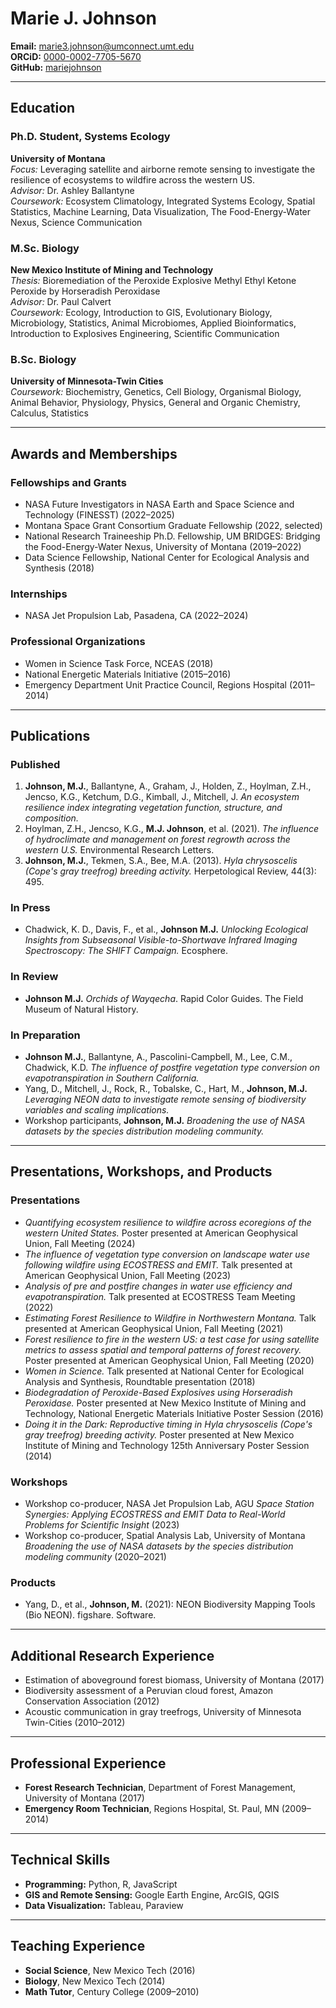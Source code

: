 # Marie J. Johnson

**Email:** [marie3.johnson@umconnect.umt.edu](mailto:marie3.johnson@umconnect.umt.edu)  
**ORCiD:** [0000-0002-7705-5670](https://orcid.org/0000-0002-7705-5670)  
**GitHub:** [mariejohnson](https://github.com/mariejohnson)

---

## Education

### Ph.D. Student, Systems Ecology  
**University of Montana**  
*Focus:* Leveraging satellite and airborne remote sensing to investigate the resilience of ecosystems to wildfire across the western US.  
*Advisor:* Dr. Ashley Ballantyne  
*Coursework:* Ecosystem Climatology, Integrated Systems Ecology, Spatial Statistics, Machine Learning, Data Visualization, The Food-Energy-Water Nexus, Science Communication  

### M.Sc. Biology  
**New Mexico Institute of Mining and Technology**  
*Thesis:* Bioremediation of the Peroxide Explosive Methyl Ethyl Ketone Peroxide by Horseradish Peroxidase  
*Advisor:* Dr. Paul Calvert  
*Coursework:* Ecology, Introduction to GIS, Evolutionary Biology, Microbiology, Statistics, Animal Microbiomes, Applied Bioinformatics, Introduction to Explosives Engineering, Scientific Communication  

### B.Sc. Biology  
**University of Minnesota-Twin Cities**  
*Coursework:* Biochemistry, Genetics, Cell Biology, Organismal Biology, Animal Behavior, Physiology, Physics, General and Organic Chemistry, Calculus, Statistics  

---

## Awards and Memberships

### Fellowships and Grants
- NASA Future Investigators in NASA Earth and Space Science and Technology (FINESST) (2022–2025)
- Montana Space Grant Consortium Graduate Fellowship (2022, selected)
- National Research Traineeship Ph.D. Fellowship, UM BRIDGES: Bridging the Food-Energy-Water Nexus, University of Montana (2019–2022)
- Data Science Fellowship, National Center for Ecological Analysis and Synthesis (2018)

### Internships
- NASA Jet Propulsion Lab, Pasadena, CA (2022–2024)

### Professional Organizations
- Women in Science Task Force, NCEAS (2018)
- National Energetic Materials Initiative (2015–2016)
- Emergency Department Unit Practice Council, Regions Hospital (2011–2014)

---

## Publications

### Published
1. **Johnson, M.J.**, Ballantyne, A., Graham, J., Holden, Z., Hoylman, Z.H., Jencso, K.G., Ketchum, D.G., Kimball, J., Mitchell, J. *An ecosystem resilience index integrating vegetation function, structure, and composition.*
2. Hoylman, Z.H., Jencso, K.G., **M.J. Johnson**, et al. (2021). *The influence of hydroclimate and management on forest regrowth across the western U.S.* Environmental Research Letters.
3. **Johnson, M.J.**, Tekmen, S.A., Bee, M.A. (2013). *Hyla chrysoscelis (Cope's gray treefrog) breeding activity.* Herpetological Review, 44(3): 495.

### In Press
- Chadwick, K. D., Davis, F., et al., **Johnson M.J.** *Unlocking Ecological Insights from Subseasonal Visible-to-Shortwave Infrared Imaging Spectroscopy: The SHIFT Campaign.* Ecosphere.

### In Review
- **Johnson M.J.** *Orchids of Wayqecha*. Rapid Color Guides. The Field Museum of Natural History.

### In Preparation
- **Johnson M.J.**, Ballantyne, A., Pascolini-Campbell, M., Lee, C.M., Chadwick, K.D. *The influence of postfire vegetation type conversion on evapotranspiration in Southern California.*
- Yang, D., Mitchell, J., Rock, R., Tobalske, C., Hart, M., **Johnson, M.J.** *Leveraging NEON data to investigate remote sensing of biodiversity variables and scaling implications.*
- Workshop participants, **Johnson, M.J.** *Broadening the use of NASA datasets by the species distribution modeling community.*

---

## Presentations, Workshops, and Products

### Presentations
- *Quantifying ecosystem resilience to wildfire across ecoregions of the western United States.* Poster presented at American Geophysical Union, Fall Meeting (2024)
- *The influence of vegetation type conversion on landscape water use following wildfire using ECOSTRESS and EMIT.* Talk presented at American Geophysical Union, Fall Meeting (2023)
- *Analysis of pre and postfire changes in water use efficiency and evapotranspiration.* Talk presented at ECOSTRESS Team Meeting (2022)
- *Estimating Forest Resilience to Wildfire in Northwestern Montana.* Talk presented at American Geophysical Union, Fall Meeting (2021)
- *Forest resilience to fire in the western US: a test case for using satellite metrics to assess spatial and temporal patterns of forest recovery.* Poster presented at American Geophysical Union, Fall Meeting (2020)
- *Women in Science.* Talk presented at National Center for Ecological Analysis and Synthesis, Roundtable presentation (2018)
- *Biodegradation of Peroxide-Based Explosives using Horseradish Peroxidase.* Poster presented at New Mexico Institute of Mining and Technology, National Energetic Materials Initiative Poster Session (2016)
- *Doing it in the Dark: Reproductive timing in Hyla chrysoscelis (Cope's gray treefrog) breeding activity.* Poster presented at New Mexico Institute of Mining and Technology 125th Anniversary Poster Session (2014)

### Workshops
- Workshop co-producer, NASA Jet Propulsion Lab, AGU *Space Station Synergies: Applying ECOSTRESS and EMIT Data to Real-World Problems for Scientific Insight* (2023)
- Workshop co-producer, Spatial Analysis Lab, University of Montana *Broadening the use of NASA datasets by the species distribution modeling community* (2020–2021)

### Products
- Yang, D., et al., **Johnson, M.** (2021): NEON Biodiversity Mapping Tools (Bio NEON). figshare. Software.

---

## Additional Research Experience
- Estimation of aboveground forest biomass, University of Montana (2017)
- Biodiversity assessment of a Peruvian cloud forest, Amazon Conservation Association (2012)
- Acoustic communication in gray treefrogs, University of Minnesota Twin-Cities (2010–2012)

---

## Professional Experience
- **Forest Research Technician**, Department of Forest Management, University of Montana (2017)
- **Emergency Room Technician**, Regions Hospital, St. Paul, MN (2009–2014)

---

## Technical Skills
- **Programming:** Python, R, JavaScript
- **GIS and Remote Sensing:** Google Earth Engine, ArcGIS, QGIS
- **Data Visualization:** Tableau, Paraview

---

## Teaching Experience
- **Social Science**, New Mexico Tech (2016)
- **Biology**, New Mexico Tech (2014)
- **Math Tutor**, Century College (2009–2010)
